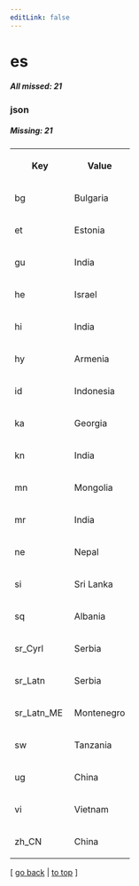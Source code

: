 ```yaml
---
editLink: false
---
```


# es

##### All missed: 21


### json

##### Missing: 21

<table width="100%">
<tr><th width="50%">

Key

</th><th width="50%">

Value

</th></tr>
<tr><td width="50%">

bg

</td><td width="50%">

Bulgaria

</td></tr>
<tr><td width="50%">

et

</td><td width="50%">

Estonia

</td></tr>
<tr><td width="50%">

gu

</td><td width="50%">

India

</td></tr>
<tr><td width="50%">

he

</td><td width="50%">

Israel

</td></tr>
<tr><td width="50%">

hi

</td><td width="50%">

India

</td></tr>
<tr><td width="50%">

hy

</td><td width="50%">

Armenia

</td></tr>
<tr><td width="50%">

id

</td><td width="50%">

Indonesia

</td></tr>
<tr><td width="50%">

ka

</td><td width="50%">

Georgia

</td></tr>
<tr><td width="50%">

kn

</td><td width="50%">

India

</td></tr>
<tr><td width="50%">

mn

</td><td width="50%">

Mongolia

</td></tr>
<tr><td width="50%">

mr

</td><td width="50%">

India

</td></tr>
<tr><td width="50%">

ne

</td><td width="50%">

Nepal

</td></tr>
<tr><td width="50%">

si

</td><td width="50%">

Sri Lanka

</td></tr>
<tr><td width="50%">

sq

</td><td width="50%">

Albania

</td></tr>
<tr><td width="50%">

sr_Cyrl

</td><td width="50%">

Serbia

</td></tr>
<tr><td width="50%">

sr_Latn

</td><td width="50%">

Serbia

</td></tr>
<tr><td width="50%">

sr_Latn_ME

</td><td width="50%">

Montenegro

</td></tr>
<tr><td width="50%">

sw

</td><td width="50%">

Tanzania

</td></tr>
<tr><td width="50%">

ug

</td><td width="50%">

China

</td></tr>
<tr><td width="50%">

vi

</td><td width="50%">

Vietnam

</td></tr>
<tr><td width="50%">

zh_CN

</td><td width="50%">

China

</td></tr>
</table>

[ [go back](../status.md) | [to top](#) ]

